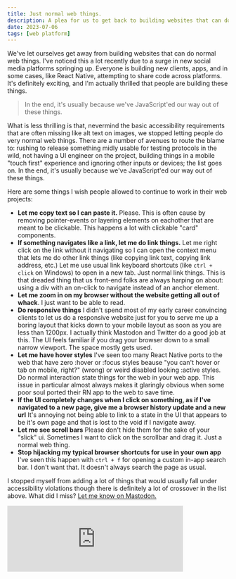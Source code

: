 ```yaml
---
title: Just normal web things.
description: A plea for us to get back to building websites that can do normal website things.
date: 2023-07-06
tags: [web platform]
---
```


We've let ourselves get away from building websites that can do normal web things. I've noticed this a lot recently due to a surge in new social media platforms springing up. Everyone is building new clients, apps, and in some cases, like React Native, attempting to share code across platforms. It's definitely exciting, and I'm actually thrilled that people are building these things.

<blockquote class="bq bq--right" style="--offset: 2"> In the end, it's usually because we've JavaScript'ed our way out of these things.</blockquote>

What is less thrilling is that, nevermind the basic accessibility requirements that are often missing like alt text on images, we stopped letting people do very normal web things. There are a number of avenues to route the blame to: rushing to release something midly usable for testing protocols in the wild, not having a UI engineer on the project, building things in a mobile "touch first" experience and ignoring other inputs or devices; the list goes on. In the end, it's usually because we've JavaScript'ed our way out of these things.

Here are some things I wish people allowed to continue to work in their web projects:

- **Let me copy text so I can paste it.** Please. This is often cause by removing pointer-events or layering elements on eachother that are meant to be clickable. This happens a lot with clickable "card" components.
- **If something navigates like a link, let me do link things.** Let me right click on the link without it navigating so I can open the context menu that lets me do other link things (like copying link text, copying link address, etc.) Let me use usual link keyboard shortcuts (like `ctrl + click` on Windows) to open in a new tab. Just normal link things. This is that dreaded thing that us front-end folks are always harping on about: using a div with an on-click to navigate instead of an anchor element.
- **Let me zoom in on my browser without the website getting all out of whack**. I just want to be able to read.
- **Do responsive things** I didn't spend most of my early career convincing clients to let us do a responsive website just for you to serve me up a boring layout that kicks down to your mobile layout as soon as you are less than 1200px. I actually think Mastodon and Twitter do a good job at this. The UI feels familiar if you drag your browser down to a small narrow viewport. The space mostly gets used.
- **Let me have hover styles** I've seen too many React Native ports to the web that have zero :hover or :focus styles beause "you can't hover or tab on mobile, right?" (wrong) or weird disabled looking :active styles. Do normal interaction state things for the web in your web app. This issue in particular almost always makes it glaringly obvious when some poor soul ported their RN app to the web to save time.
- **If the UI completely changes when I click on something, as if I've navigated to a new page, give me a browser history update and a new url** It's annoying not being able to link to a state in the UI that appears to be it's own page and that is lost to the void if I navigate away.
- **Let me see scroll bars** Please don't hide them for the sake of your "slick" ui. Sometimes I want to click on the scrollbar and drag it. Just a normal web thing.
- **Stop hijacking my typical browser shortcuts for use in your own app** I've seen this happen with `ctrl + f` for opening a custom in-app search bar. I don't want that. It doesn't always search the page as usual.

I stopped myself from adding a lot of things that would usually fall under accessibility violations though there is definitely a lot of crossover in the list above. What did I miss? <a href="https://hachyderm.io/@hbuchel/110669996408706858">Let me know on Mastodon.</a>

<iframe src="https://hachyderm.io/@hbuchel/110669996408706858/embed" class="mastodon-embed" style="max-width: 100%; border: 0" width="400" allowfullscreen="allowfullscreen"></iframe><script src="https://hachyderm.io/embed.js" async="async"></script>